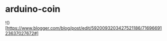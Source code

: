 # arduino-coin
!()[https://www.blogger.com/blog/post/edit/5920093203427521186/7169669123637027672#]

